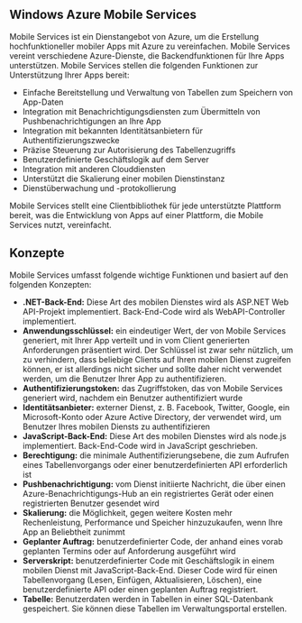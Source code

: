 ﻿## <a name="what-is"></a>Windows Azure Mobile Services

Mobile Services ist ein Dienstangebot von Azure, um die Erstellung hochfunktioneller mobiler Apps mit Azure zu vereinfachen. Mobile Services vereint verschiedene Azure-Dienste, die Backendfunktionen für Ihre Apps unterstützen. Mobile Services stellen die folgenden Funktionen zur Unterstützung Ihrer Apps bereit: 

+ Einfache Bereitstellung und Verwaltung von Tabellen zum Speichern von App-Daten 
+ Integration mit Benachrichtigungsdiensten zum Übermitteln von Pushbenachrichtigungen an Ihre App
+ Integration mit bekannten Identitätsanbietern für Authentifizierungszwecke
+ Präzise Steuerung zur Autorisierung des Tabellenzugriffs
+ Benutzerdefinierte Geschäftslogik auf dem Server
+ Integration mit anderen Clouddiensten
+ Unterstützt die Skalierung einer mobilen Dienstinstanz
+ Dienstüberwachung und -protokollierung

Mobile Services stellt eine Clientbibliothek für jede unterstützte Plattform bereit, was die Entwicklung von Apps auf einer Plattform, die Mobile Services nutzt, vereinfacht.

## <a name="concepts"> </a>Konzepte

Mobile Services umfasst folgende wichtige Funktionen und basiert auf den folgenden Konzepten:

<!--![1][1]-->

+ **.NET-Back-End:** Diese Art des mobilen Dienstes wird als ASP.NET Web API-Projekt implementiert. Back-End-Code wird als WebAPI-Controller implementiert.
+ **Anwendungsschlüssel:** ein eindeutiger Wert, der von Mobile Services generiert, mit Ihrer App verteilt und in vom Client generierten Anforderungen präsentiert wird. Der Schlüssel ist zwar sehr nützlich, um zu verhindern, dass beliebige Clients auf Ihren mobilen Dienst zugreifen können, er ist allerdings nicht sicher und sollte daher nicht verwendet werden, um die Benutzer Ihrer App zu authentifizieren.    
+ **Authentifizierungstoken:** das Zugriffstoken, das von Mobile Services generiert wird, nachdem ein Benutzer authentifiziert wurde
+ **Identitätsanbieter:** externer Dienst, z. B. Facebook, Twitter, Google, ein Microsoft-Konto oder Azure Active Directory, der verwendet wird, um Benutzer Ihres mobilen Diensts zu authentifizieren
+ **JavaScript-Back-End:** Diese Art des mobilen Dienstes wird als node.js implementiert. Back-End-Code wird in JavaScript geschrieben.
+ **Berechtigung:** die minimale Authentifizierungsebene, die zum Aufrufen eines Tabellenvorgangs oder einer benutzerdefinierten API erforderlich ist
+ **Pushbenachrichtigung:** vom Dienst initiierte Nachricht, die über einen Azure-Benachrichtigungs-Hub an ein registriertes Gerät oder einen registrierten Benutzer gesendet wird
+ **Skalierung:** die Möglichkeit, gegen weitere Kosten mehr Rechenleistung, Performance und Speicher hinzuzukaufen, wenn Ihre App an Beliebtheit zunimmt
+ **Geplanter Auftrag:** benutzerdefinierter Code, der anhand eines vorab geplanten Termins oder auf Anforderung ausgeführt wird
+ **Serverskript:** benutzerdefinierter Code mit Geschäftslogik in einem mobilen Dienst mit JavaScript-Back-End. Dieser Code wird für einen Tabellenvorgang (Lesen, Einfügen, Aktualisieren, Löschen), eine benutzerdefinierte API oder einen geplanten Auftrag registriert.
+ **Tabelle:** Benutzerdaten werden in Tabellen in einer SQL-Datenbank gespeichert. Sie können diese Tabellen im Verwaltungsportal erstellen.


<!-- Images. -->


  
<!--HONumber=42-->
